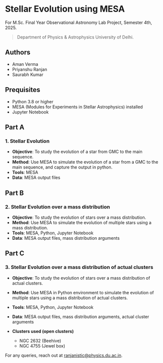 # Stellar Evolution using MESA

For M.Sc. Final Year Observational Astronomy Lab Project, Semester 4th, 2025.

> Department of Physics & Astrophysics
> University of Delhi.

## Authors

- Aman Verma
- Priyanshu Ranjan
- Saurabh Kumar

## Prequisites

- Python 3.8 or higher
- MESA (Modules for Experiments in Stellar Astrophysics) installed
- Jupyter Notebook


## Part A

### 1. Stellar Evolution

- **Objective**: To study the evolution of a star from GMC to the main sequence.
- **Method**: Use MESA to simulate the evolution of a star from a GMC to the main sequence, and capture the output in python.
- **Tools**: MESA
- **Data**: MESA output files

## Part B

### 2. Stellar Evolution over a mass distribution

- **Objective**: To study the evolution of stars over a mass distribution.
- **Method**: Use MESA to simulate the evolution of multiple stars using a mass distribution.
- **Tools**: MESA, Python, Jupyter Notebook
- **Data**: MESA output files, mass distribution arguments

## Part C

### 3. Stellar Evolution over a mass distribution of actual clusters

- **Objective**: To study the evolution of stars over a mass distribution of actual clusters.
- **Method**: Use MESA in Python environment to simulate the evolution of multiple stars using a mass distribution of actual clusters.
- **Tools**: MESA, Python, Jupyter Notebook
- **Data**: MESA output files, mass distribution arguments, actual cluster arguments

- **Clusters used (open clusters)**

  - NGC 2632 (Beehive)
  - NGC 4755 (Jewel box)

For any queries, reach out at [ranjanistic@physics.du.ac.in](mailto:ranjanistic@physics.du.ac.in).
